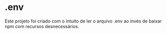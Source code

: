 # .env
Este projeto foi criado com o intuito de ler o arquivo .env ao invés de baixar npm com recursos desnecessários.
